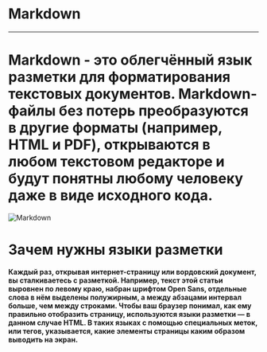 # Markdown
--------
# **Markdown** - это облегчённый язык разметки для форматирования текстовых документов. Markdown-файлы без потерь преобразуются в другие форматы (например, HTML и PDF), открываются в любом текстовом редакторе и будут понятны любому человеку даже в виде исходного кода.  
![Markdown](https://upload.wikimedia.org/wikipedia/commons/thumb/4/48/Markdown-mark.svg/1024px-Markdown-mark.svg.png)

# Зачем нужны языки разметки
**Каждый раз, открывая интернет-страницу или вордовский документ, вы сталкиваетесь с разметкой. Например, текст этой статьи выровнен по левому краю, набран шрифтом Open Sans, отдельные слова в нём выделены полужирным, а между абзацами интервал больше, чем между строками.
Чтобы ваш браузер понимал, как ему правильно отобразить страницу, используются языки разметки — в данном случае HTML. В таких языках с помощью специальных меток, или тегов, указывается, какие элементы страницы каким образом выводить на экран.**







 
 
